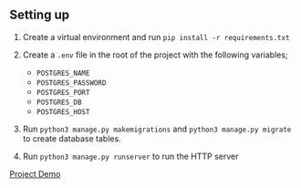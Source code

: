 ## Setting up

1. Create a virtual environment and run `pip install -r requirements.txt`

1. Create a `.env` file in the root of the project with the following variables;
    - `POSTGRES_NAME`
    - `POSTGRES_PASSWORD`
    - `POSTGRES_PORT`
    - `POSTGRES_DB`
    - `POSTGRES_HOST`

2. Run `python3 manage.py makemigrations` and `python3 manage.py migrate` to create database tables.

3. Run `python3 manage.py runserver` to run the HTTP server

[Project Demo](https://www.loom.com/share/42179b15bf684675a15b325cefef26fb?sid=1dc06fa2-f19a-4505-a67b-fb9d23794f0a)
